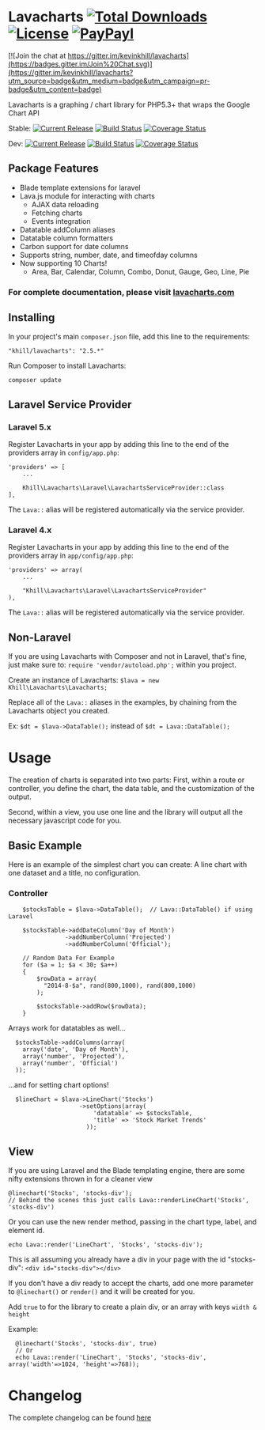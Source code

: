 # Lavacharts [![Total Downloads](https://img.shields.io/packagist/dt/khill/lavacharts.svg?style=plastic)](https://packagist.org/packages/khill/lavacharts) [![License](https://img.shields.io/packagist/l/khill/lavacharts.svg?style=plastic)](http://opensource.org/licenses/MIT) [![PayPayl](https://img.shields.io/badge/paypal-donate-yellow.svg?style=plastic)](https://www.paypal.com/cgi-bin/webscr?cmd=_s-xclick&hosted_button_id=FLP6MYY3PYSFQ)

[![Join the chat at https://gitter.im/kevinkhill/lavacharts](https://badges.gitter.im/Join%20Chat.svg)](https://gitter.im/kevinkhill/lavacharts?utm_source=badge&utm_medium=badge&utm_campaign=pr-badge&utm_content=badge)

Lavacharts is a graphing / chart library for PHP5.3+ that wraps the Google Chart API


Stable:
[![Current Release](https://img.shields.io/github/release/kevinkhill/lavacharts.svg?style=plastic)](https://github.com/kevinkhill/lavacharts/releases)
[![Build Status](https://img.shields.io/travis/kevinkhill/lavacharts/master.svg?style=plastic)](https://travis-ci.org/kevinkhill/lavacharts)
[![Coverage Status](https://img.shields.io/coveralls/kevinkhill/lavacharts/master.svg?style=plastic)](https://coveralls.io/r/kevinkhill/lavacharts?branch=master)

Dev:
[![Current Release](https://img.shields.io/badge/release-dev--3.0-brightgreen.svg?style=plastic)](https://github.com/kevinkhill/lavacharts/tree/3.0)
[![Build Status](https://img.shields.io/travis/kevinkhill/lavacharts/3.0.svg?style=plastic)](https://travis-ci.org/kevinkhill/lavacharts)
[![Coverage Status](https://img.shields.io/coveralls/kevinkhill/lavacharts/3.0.svg?style=plastic)](https://coveralls.io/r/kevinkhill/lavacharts?branch=3.0)


## Package Features
- Blade template extensions for laravel
- Lava.js module for interacting with charts
  - AJAX data reloading
  - Fetching charts
  - Events integration
- Datatable addColumn aliases
- Datatable column formatters
- Carbon support for date columns
- Supports string, number, date, and timeofday columns
- Now supporting 10 Charts!
  - Area, Bar, Calendar, Column, Combo, Donut, Gauge, Geo, Line, Pie

### For complete documentation, please visit [lavacharts.com](http://lavacharts.com/)


## Installing
In your project's main ```composer.json``` file, add this line to the requirements:

  ```
  "khill/lavacharts": "2.5.*"
  ```

Run Composer to install Lavacharts:

  ```
  composer update
  ```

## Laravel Service Provider
### Laravel 5.x
Register Lavacharts in your app by adding this line to the end of the providers array in ```config/app.php```:
  ```
  'providers' => [
      ...
      
      Khill\Lavacharts\Laravel\LavachartsServiceProvider::class
  ],
  ```
The ```Lava::``` alias will be registered automatically via the service provider.

### Laravel 4.x
Register Lavacharts in your app by adding this line to the end of the providers array in ```app/config/app.php```:

  ```
  'providers' => array(
      ...

      "Khill\Lavacharts\Laravel\LavachartsServiceProvider"
  ),
  ```
The ```Lava::``` alias will be registered automatically via the service provider.

## Non-Laravel
If you are using Lavacharts with Composer and not in Laravel, that's fine, just make sure to:
```require 'vendor/autoload.php';``` within you project.

Create an instance of Lavacharts: ```$lava = new Khill\Lavacharts\Lavacharts;```

Replace all of the ```Lava::``` aliases in the examples, by chaining from the Lavacharts object you created.

Ex: ```$dt = $lava->DataTable();``` instead of ```$dt = Lava::DataTable();```


# Usage
The creation of charts is separated into two parts:
First, within a route or controller, you define the chart, the data table, and the customization of the output.

Second, within a view, you use one line and the library will output all the necessary javascript code for you.

## Basic Example
Here is an example of the simplest chart you can create: A line chart with one dataset and a title, no configuration.

### Controller
```
    $stocksTable = $lava->DataTable();  // Lava::DataTable() if using Laravel

    $stocksTable->addDateColumn('Day of Month')
                ->addNumberColumn('Projected')
                ->addNumberColumn('Official');

    // Random Data For Example
    for ($a = 1; $a < 30; $a++)
    {
        $rowData = array(
          "2014-8-$a", rand(800,1000), rand(800,1000)
        );

        $stocksTable->addRow($rowData);
    }
```

Arrays work for datatables as well...
```
  $stocksTable->addColumns(array(
    array('date', 'Day of Month'),
    array('number', 'Projected'),
    array('number', 'Official')
  ));
```

...and for setting chart options!
```
  $lineChart = $lava->LineChart('Stocks')
                    ->setOptions(array(
                        'datatable' => $stocksTable,
                        'title' => 'Stock Market Trends'
                      ));
```

## View
If you are using Laravel and the Blade templating engine, there are some nifty extensions thrown in for a cleaner view

  ```
  @linechart('Stocks', 'stocks-div');
  // Behind the scenes this just calls Lava::renderLineChart('Stocks', 'stocks-div')
  ```

Or you can use the new render method, passing in the chart type, label, and element id.

  ```
  echo Lava::render('LineChart', 'Stocks', 'stocks-div');
  ```

This is all assuming you already have a div in your page with the id "stocks-div":
```<div id="stocks-div"></div>```

If you don't have a div ready to accept the charts, add one more parameter to ```@linechart()``` or ```render()``` and it will be created for you.

Add ```true``` to for the library to create a plain div, or an array with keys ```width & height```

Example:
```
  @linechart('Stocks', 'stocks-div', true)
  // Or
  echo Lava::render('LineChart', 'Stocks', 'stocks-div', array('width'=>1024, 'height'=>768));
```

# Changelog
The complete changelog can be found [here](https://github.com/kevinkhill/lavacharts/wiki/Changelog)
